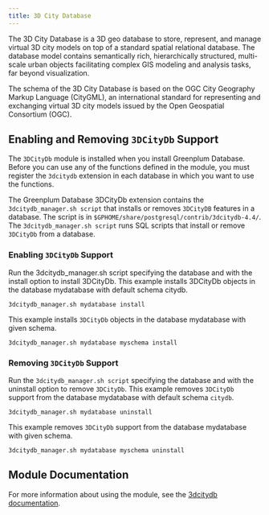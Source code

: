 ```yaml
---
title: 3D City Database
---
```


The 3D City Database is a 3D geo database to store, represent, and manage virtual 3D city models on top of a standard
spatial relational database. The database model contains semantically rich, hierarchically structured, multi-scale urban
objects facilitating complex GIS modeling and analysis tasks, far beyond visualization.

The schema of the 3D City Database is based on the OGC City Geography Markup Language (CityGML),
an international standard for representing and exchanging virtual 3D city models issued by the Open Geospatial Consortium (OGC).

## <a id="topic_reg"></a>Enabling and Removing `3DCityDb` Support

The `3DCityDb` module is installed when you install Greenplum Database. Before you can use any of the functions defined
in the module, you must register the `3dcitydb` extension in each database in which you want to use the functions.

The Greenplum Database 3DCityDb extension contains the `3dcitydb_manager.sh script` that installs or removes `3DCityDB` features
in a database. The script is in `$GPHOME/share/postgresql/contrib/3dcitydb-4.4/`. The `3dcitydb_manager.sh script` runs SQL
scripts that install or remove `3DCityDb` from a database.

### <a id="topic_reg"></a> Enabling `3DCityDb` Support

Run the 3dcitydb_manager.sh script specifying the database and with the install option to install 3DCityDb.
This example installs 3DCityDb objects in the database mydatabase with default schema citydb.

```
3dcitydb_manager.sh mydatabase install
```

This example installs `3DCityDb` objects in the database mydatabase with given schema.

```
3dcitydb_manager.sh mydatabase myschema install
```

### <a id="topic_reg"></a> Removing `3DCityDb` Support

Run the `3dcitydb_manager.sh script` specifying the database and with the uninstall option to remove `3DCityDb`.
This example removes `3DCityDb` support from the database mydatabase with default schema `citydb`.

```
3dcitydb_manager.sh mydatabase uninstall
```

This example removes `3DCityDb` support from the database mydatabase with given schema.

```
3dcitydb_manager.sh mydatabase myschema uninstall
```

## <a id="topic_info"></a>Module Documentation

For more information about using the module, see the [3dcitydb documentation](https://3dcitydb-docs.readthedocs.io/en/latest/3dcitydb/index.html).

